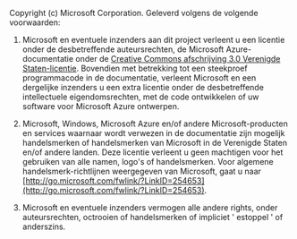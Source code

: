 Copyright (c) Microsoft Corporation.  Geleverd volgens de volgende voorwaarden:
 
1. Microsoft en eventuele inzenders aan dit project verleent u een licentie onder de desbetreffende auteursrechten, de Microsoft Azure-documentatie onder de [Creative Commons afschrijving 3.0 Verenigde Staten-licentie](http://creativecommons.org/licenses/by/3.0/us/legalcode).  Bovendien met betrekking tot een steekproef programmacode in de documentatie, verleent Microsoft en een dergelijke inzenders u een extra licentie onder de desbetreffende intellectuele eigendomsrechten, met de code ontwikkelen of uw software voor Microsoft Azure ontwerpen.
 
2.  Microsoft, Windows, Microsoft Azure en/of andere Microsoft-producten en services waarnaar wordt verwezen in de documentatie zijn mogelijk handelsmerken of handelsmerken van Microsoft in de Verenigde Staten en/of andere landen. Deze licentie verleent u geen machtigen voor het gebruiken van alle namen, logo's of handelsmerken. Voor algemene handelsmerk-richtlijnen weergegeven van Microsoft, gaat u naar [http://go.microsoft.com/fwlink/?LinkID=254653](http://go.microsoft.com/fwlink/?LinkID=254653).
 
3.  Microsoft en eventuele inzenders vermogen alle andere rights, onder auteursrechten, octrooien of handelsmerken of impliciet ' estoppel ' of anderszins.